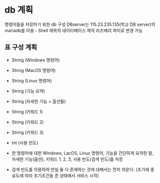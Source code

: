 # db 계획
명령어들을 저장하기 위한 db 구성
DBserver는 115.23.235.135(학교 DB server)의 mariadb를 이용 - Shell 제목의 데이터베이스 제작
라즈베리 파이로 변경 가능

## 표 구성 계획
- String (Windows 명령어) 
- String (MacOS 명령어)
- String (Linux 명령어)
- String (기능 요약)
- String (자세한 기능 + 옵션들) 
- String (키워드 1)
- String (키워드 2)
- String (키워드 3)
- Int (사용 빈도)

- 한 명령어에 대한 Windows, LacOS, Linux 명령어, 기능을 간단하게 요약한 말, 자세한 기능(옵션), 키워드 1, 2, 3, 사용 빈도(검색 빈도)를 저장
- 검색 빈도를 이용하여 만일 둘 다 존재하는 것에 대해서는 먼저 띄운다. (초기에 중요도에 따라 초기조건을 준 상태에서 서비스 시작)
